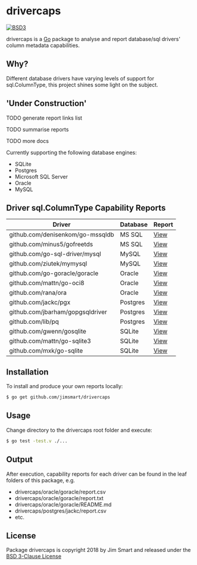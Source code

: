 # drivercaps

[![BSD3](https://img.shields.io/badge/license-BSD3-blue.svg?style=flat)](LICENSE.md)

drivercaps is a [Go](https://golang.org) package to analyse and report database/sql drivers' column metadata capabilities.


## Why?

Different database drivers have varying levels of support for sql.ColumnType, this project shines some light on the subject.


## 'Under Construction'

TODO generate report links list

TODO summarise reports

TODO more docs


Currently supporting the following database engines:

- SQLite
- Postgres
- Microsoft SQL Server
- Oracle
- MySQL

## Driver sql.ColumnType Capability Reports

Driver | Database | Report
---|---|---
github.com/denisenkom/go-mssqldb | MS SQL | [View](https://github.com/jimsmart/drivercaps/tree/master/mssql/denisenkom)
github.com/minus5/gofreetds | MS SQL | [View](https://github.com/jimsmart/drivercaps/tree/master/mssql/minus5)
github.com/go-sql-driver/mysql | MySQL | [View](https://github.com/jimsmart/drivercaps/tree/master/mysql/gosqldriver)
github.com/ziutek/mymysql | MySQL | [View](https://github.com/jimsmart/drivercaps/tree/master/mysql/ziutek)
github.com/go-goracle/goracle | Oracle | [View](https://github.com/jimsmart/drivercaps/tree/master/oracle/goracle)
github.com/mattn/go-oci8 | Oracle | [View](https://github.com/jimsmart/drivercaps/tree/master/oracle/mattn)
github.com/rana/ora | Oracle | [View](https://github.com/jimsmart/drivercaps/tree/master/oracle/rana)
github.com/jackc/pgx | Postgres | [View](https://github.com/jimsmart/drivercaps/tree/master/postgres/jackc)
github.com/jbarham/gopgsqldriver | Postgres | [View](https://github.com/jimsmart/drivercaps/tree/master/postgres/jbarham)
github.com/lib/pq | Postgres | [View](https://github.com/jimsmart/drivercaps/tree/master/postgres/lib)
github.com/gwenn/gosqlite | SQLite | [View](https://github.com/jimsmart/drivercaps/tree/master/sqlite/gwenn)
github.com/mattn/go-sqlite3 | SQLite | [View](https://github.com/jimsmart/drivercaps/tree/master/sqlite/mattn)
github.com/mxk/go-sqlite | SQLite | [View](https://github.com/jimsmart/drivercaps/tree/master/sqlite/mxk)


## Installation

To install and produce your own reports locally:

```bash
$ go get github.com/jimsmart/drivercaps
```

## Usage

Change directory to the drivercaps root folder and execute:

```bash
$ go test -test.v ./...
```

## Output

After execution, capability reports for each driver can be found in the leaf folders of this package, e.g.

- drivercaps/oracle/goracle/report.csv
- drivercaps/oracle/goracle/report.txt
- drivercaps/oracle/goracle/README.md
- drivercaps/postgres/jackc/report.csv
- etc.


## License

Package drivercaps is copyright 2018 by Jim Smart and released under the [BSD 3-Clause License](LICENSE.md)
